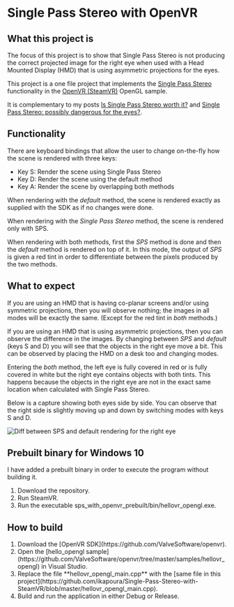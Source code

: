 # Single Pass Stereo with OpenVR

## What this project is
The focus of this project is to show that Single Pass Stereo is not producing the correct projected image for the right eye when used with a Head Mounted Display (HMD) that is using asymmetric projections for the eyes.

This project is a one file project that implements the [Single Pass Stereo](https://developer.nvidia.com/vrworks/graphics/singlepassstereo) functionality in the [OpenVR (SteamVR)](https://github.com/ValveSoftware/openvr) OpenGL sample.

It is complementary to my posts [Is Single Pass Stereo worth it?](https://iliaskapouranis.com/2020/07/13/is-single-pass-stereo-worth-it/) and [Single Pass Stereo: possibly dangerous for the eyes?](https://iliaskapouranis.com/).

## Functionality
There are keyboard bindings that allow the user to change on-the-fly how the scene is rendered with three keys:
<ul>
<li>Key S: Render the scene using Single Pass Stereo</li>
<li>Key D: Render the scene using the default method</li>
<li>Key A: Render the scene by overlapping both methods</li>
</ul>

When rendering with the *default* method, the scene is rendered exactly as supplied with the SDK as if no changes were done.

When rendering with the *Single Pass Stereo* method, the scene is rendered only with SPS.

When rendering with both methods, first the *SPS* method is done and then the *default* method is rendered on top of it. In this mode, the output of *SPS* is given a red tint in order to differentiate between the pixels produced by the two methods.

## What to expect
If you are using an HMD that is having co-planar screens and/or using symmetric projections, then you will observe nothing; the images in all modes will be exactly the same. (Except for the red tint in *both* methods.)

If you are using an HMD that is using asymmetric projections, then you can observe the difference in the images. By changing between *SPS* and *default* (keys S and D) you will see that the objects in the right eye move a bit. This can be observed by placing the HMD on a desk too and changing modes.

Entering the *both* method, the left eye is fully covered in red or is fully covered in white but the right eye contains objects with both tints. This happens because the objects in the right eye are not in the exact same location when calculated with Single Pass Stereo.

Below is a capture showing both eyes side by side. You can observe that the right side is slightly moving up and down by switching modes with keys S and D.

![Diff between SPS and default rendering for the right eye](https://github.com/ikapoura/Single-Pass-Stereo-with-SteamVR/blob/master/sps_right_eye_diff.gif "Diff between SPS and default rendering for the right eye")

## Prebuilt binary for Windows 10
I have added a prebuilt binary in order to execute the program without building it.
<ol>
<li>Download the repository.</li>
<li>Run SteamVR.</li>
<li>Run the executable sps_with_openvr_prebuilt/bin/hellovr_opengl.exe.</li>
</ol>

## How to build
<ol>
<li>Download the [OpenVR SDK](https://github.com/ValveSoftware/openvr).</li>
<li>Open the [hello_opengl sample](https://github.com/ValveSoftware/openvr/tree/master/samples/hellovr_opengl) in Visual Studio.</li>
<li>Replace the file **hellovr_opengl_main.cpp** with the [same file in this project](https://github.com/ikapoura/Single-Pass-Stereo-with-SteamVR/blob/master/hellovr_opengl_main.cpp).</li>
<li>Build and run the application in either Debug or Release.</li>
</ol>
